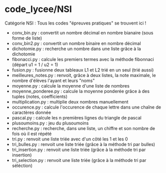 # code_lycee/NSI

Catégorie NSI  : Tous les codes "épreuves pratiques" se trouvent ici !

  - conv_bin.py         : convertit un nombre décimal en nombre bianaire (sous forme de liste)
  - conv_bin2.py        : convertit un nombre binaire en nombre décimal
  - dichotomie.py       : recherche un nombre dans une liste grâce à la dichotomie 
  - fibonacci.py        : calcule les premiers termes avec la méthode fibonnaci (départ u1 = 1 / u2 = 1)
  - fusion.py           : fusionne deux tableaux L1 et L2 trié en un seul (trié aussi)
  - meilleures_notes.py : renvoit, grâce à deux listes, la note maximale, le nombre d'élèves l'ayant et leurs "noms"
  - moyenne.py          : calcule la moyenne d'une liste de nombres
  - moyenne_ponderee.py : calcule la moyenne ponderée grâce à des tuples (notes, coefficients)
  - multiplication.py   : multiplie deux nombres manuellement
  - occurence.py        : calcule l'occurence de chaque lettre dans une chaîne de caractères donnée
  - pascal.py           : calcule les n premières lignes du triangle de pascal
  - plusoumoins.py      : jeu du plusoumoins 
  - recherche.py        : recherche, dans une liste, un chiffre et son nombre de fois où il est répété
  - tri.py              : renvoit une liste triée avec d'un côté les 1 et les 0
  - tri_bulles.py       : renvoit une liste triée (grâce à la méthode tri par bulles)
  - tri_insertion.py    : renvoit une liste triée (grâce à la méthode tri par insertion)
  - tri_selection.py    : renvoit une liste triée (grâce à la méthode tri par séléction)
